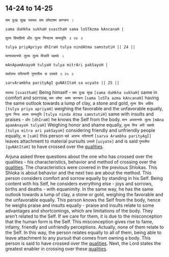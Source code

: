 ## 14-24 to 14-25


```shloka-sa
सम दुःख सुखः स्वस्थः सम लोष्टाश्म कान्चनः ।
```
```shloka-sa-hk
sama duHkha sukhaH svasthaH sama loSTAzma kAncanaH |
```
```shloka-sa
तुल्य प्रियाप्रियो धीरः तुल्य निन्दात्म सम्स्तुतिः ॥ २४ ॥
```
```shloka-sa-hk
tulya priyApriyo dhIraH tulya nindAtma samstutiH || 24 ||
```
```shloka-sa
मानापमानयोः तुल्यः तुल्य मित्रारि पक्षयोः ।
```
```shloka-sa-hk
mAnApamAnayoH tulyaH tulya mitrAri pakSayoH |
```
```shloka-sa
सर्वारम्भ परित्यागी गुणातीतः स उच्यते ॥ २५ ॥
```
```shloka-sa-hk
sarvArambha parityAgI guNAtItaH sa ucyate || 25 ||
```

`स्वस्थः` `[svasthaH]` Being himself - `सम दुःख सुखः` `[sama duHkha sukhaH]` same in comfort and sorrow, `सम लोष्ट अश्म कान्चनः` `[sama loSTa azma kAncanaH]` having the same outlook towards a lump of clay, a stone and gold, `तुल्य प्रिय अप्रियः` `[tulya priya apriyaH]` weighing the favorable and the unfavorable equally, `तुल्य निन्द आत्म सम्स्तुतिः` `[tulya ninda Atma samstutiH]` same with insults and praises - `धीरः` `[dhIraH]` he knows the Self from the body.
`मान अपमानयोः तुल्यः` `[mAna apamAnayoH tulyaH]` Weighing honor and shame equally, `तुल्य मित्र अरि पक्षयोः` `[tulya mitra ari pakSayoH]` considering friendly and unfriendly people equally, `सः` `[saH]` this person `सर्व आरम्भ परित्यागी` `[sarva Arambha parityAgI]` leaves attachment to material pursuits `उच्यते` `[ucyate]` and is said `गुणातीतः` `[guNAtItaH]` to have crossed over the [qualities](satva_rajas_tamas).

Arjuna asked three questions about the one who has crossed over the qualities - his characteristics, behavior and method of crossing over the [qualities](satva_rajas_tamas). The characteristics were covered in the previous Shlokas. This Shloka is about behavior and the next two are about the method.
This person considers comfort and sorrow equally by standing in his Self. Being content with his Self, he considers everything else - joys and sorrows, births and deaths - with equanimity. In the same way, he has the same outlook towards a lump of clay, a stone or gold, weighing the favorable and the unfavorable equally. 
This person knows the Self from the body, hence he weighs praise and insults equally - praise and insults relate to some advantages and shortcomings, which are limitations of the body. 
They aren’t related to the Self. If we care for them, it is due to the misconception that the human form is the Self. This misconception gives rise to fame, infamy, friendly and unfriendly perceptions. Actually, none of them relate to the Self. 
In this way, the person relates equally to all of them, being able to leave attachment to any pursuit that comes from owning a body. This person is said to have crossed over the [qualities](satva_rajas_tamas).
Next, the Lord states the greatest enabler in crossing over these [qualities](satva_rajas_tamas).


